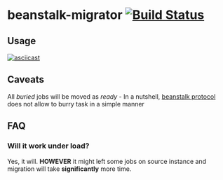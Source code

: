 # beanstalk-migrator [![Build Status](https://travis-ci.org/lbarulski/beanstalk-migrator.svg?branch=master)](https://travis-ci.org/lbarulski/beanstalk-migrator)

## Usage
[![asciicast](https://asciinema.org/a/ybzH40Vpi90flGjLdUr7fzaiK.png)](https://asciinema.org/a/ybzH40Vpi90flGjLdUr7fzaiK)

## Caveats
All _buried_ jobs will be moved as _ready_ - In a nutshell, [beanstalk protocol](https://github.com/kr/beanstalkd/blob/master/doc/protocol.txt#L81) does not allow to burry task in a simple manner

## FAQ
### Will it work under load?
Yes, it will. **HOWEVER** it might left some jobs on source instance and migration will take **significantly** more time.
